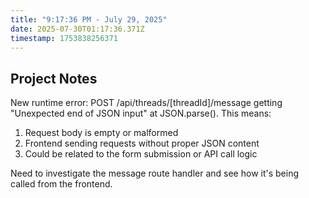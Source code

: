 ```yaml
---
title: "9:17:36 PM - July 29, 2025"
date: 2025-07-30T01:17:36.371Z
timestamp: 1753838256371
---
```


## Project Notes

New runtime error: POST /api/threads/[threadId]/message getting "Unexpected end of JSON input" at JSON.parse(). This means:

1. Request body is empty or malformed
2. Frontend sending requests without proper JSON content
3. Could be related to the form submission or API call logic

Need to investigate the message route handler and see how it's being called from the frontend.
